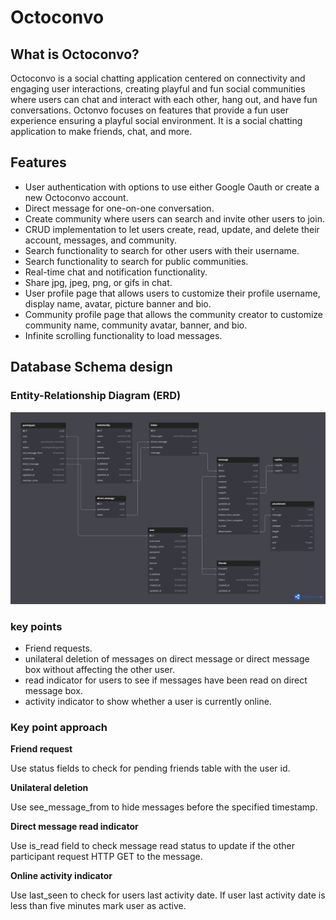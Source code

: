 # Octoconvo

## What is Octoconvo?

Octoconvo is a social chatting application centered on connectivity and engaging user interactions, creating playful
and fun social communities where users can chat and interact with each other, hang out, and have fun conversations.
Octonvo focuses on features that provide a fun user experience ensuring a playful social environment. It is a social
chatting application to make friends, chat, and more.

## Features

- User authentication with options to use either Google Oauth or create a new Octoconvo account.
- Direct message for one-on-one conversation.
- Create community where users can search and invite other users to join.
- CRUD implementation to let users create, read, update, and delete their account, messages, and community.
- Search functionality to search for other users with their username.
- Search functionality to search for public communities.
- Real-time chat and notification functionality.
- Share jpg, jpeg, png, or gifs in chat.
- User profile page that allows users to customize their profile username, display name, avatar, picture banner and bio.
- Community profile page that allows the community creator to customize community name, community avatar, banner, and
  bio.
- Infinite scrolling functionality to load messages.

## Database Schema design

### Entity-Relationship Diagram (ERD)

![Database Table Relations](./assets/db-structure.png)

### key points

- Friend requests.
- unilateral deletion of messages on direct message or direct message box without affecting the other user.
- read indicator for users to see if messages have been read on direct message box.
- activity indicator to show whether a user is currently online.

### Key point approach

**Friend request**

Use status fields to check for pending friends table with the user id.

**Unilateral deletion**

Use see_message_from to hide messages before the specified timestamp.

**Direct message read indicator**

Use is_read field to check message read status to update if the other participant request HTTP GET to the message.

**Online activity indicator**

Use last_seen to check for users last activity date. If user last activity date is less than five minutes mark user as active.
